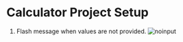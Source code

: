 # Calculator Project Setup
1. Flash message when values are not provided.
![noinput](https://user-images.githubusercontent.com/90286079/146038236-0687153e-fdb5-48bd-8636-58477b6a52cf.PNG)

